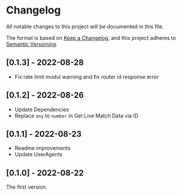<!-- deno-fmt-ignore-file -->

# Changelog

All notable changes to this project will be documented in this file.

The format is based on [Keep a Changelog](https://keepachangelog.com/),
and this project adheres to [Semantic Versioning](https://semver.org/).

## [0.1.3] - 2022-08-28

- Fix rate limit modul warning and fix router id response error

## [0.1.2] - 2022-08-26

- Update Dependencies
- Replace `any` to `number` in Get Live Match Data via ID

## [0.1.1] - 2022-08-23

- Readme improvements
- Update UserAgents

## [0.1.0] - 2022-08-22

The first version.
